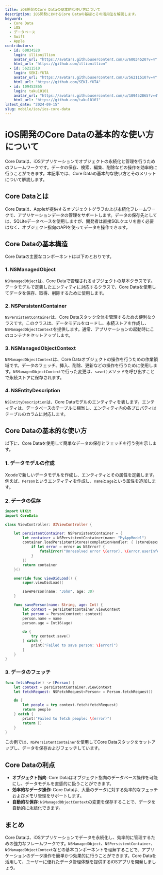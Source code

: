 ```yaml
---
title: iOS開発のCore Dataの基本的な使い方について
description: iOS開発におけるCore Dataの基礎とその活用法を解説します。
keyword:
  - Core Data
  - iOS
  - データベース
  - Swift
  - Apple
contributors:
  - id: 60034520
    login: illionillion
    avatar_url: "https://avatars.githubusercontent.com/u/60034520?v=4"
    html_url: "https://github.com/illionillion"
  - id: 56211510
    login: SEKI-YUTA
    avatar_url: "https://avatars.githubusercontent.com/u/56211510?v=4"
    html_url: "https://github.com/SEKI-YUTA"
  - id: 109452865
    login: taku10101
    avatar_url: "https://avatars.githubusercontent.com/u/109452865?v=4"
    html_url: "https://github.com/taku10101"
latest_date: "2024-09-15"
slug: mobile/ios/ios-core-data
---
```


# iOS開発のCore Dataの基本的な使い方について

Core Dataは、iOSアプリケーションでオブジェクトの永続化と管理を行うためのフレームワークです。データの保存、検索、編集、削除などの操作を効率的に行うことができます。本記事では、Core Dataの基本的な使い方とそのメリットについて解説します。

## Core Dataとは

Core Dataは、Appleが提供するオブジェクトグラフおよび永続化フレームワークで、アプリケーションデータの管理をサポートします。データの保存先としては、SQLiteデータベースを使用しますが、開発者は直接SQLクエリを書く必要はなく、オブジェクト指向のAPIを使ってデータを操作できます。

## Core Dataの基本構造

Core Dataの主要なコンポーネントは以下のとおりです。

### 1. NSManagedObject

`NSManagedObject`は、Core Dataで管理されるオブジェクトの基本クラスです。データモデルで定義したエンティティに対応するクラスで、Core Dataを使用してデータを保存、取得、削除するために使用します。

### 2. NSPersistentContainer

`NSPersistentContainer`は、Core Dataスタック全体を管理するための便利なクラスです。このクラスは、データモデルをロードし、永続ストアを作成し、`NSManagedObjectContext`を提供します。通常、アプリケーションの起動時にこのコンテナをセットアップします。

### 3. NSManagedObjectContext

`NSManagedObjectContext`は、Core Dataオブジェクトの操作を行うための作業領域です。データのフェッチ、挿入、削除、更新などの操作を行うために使用します。`NSManagedObjectContext`で行った変更は、`save()`メソッドを呼び出すことで永続ストアに保存されます。

### 4. NSEntityDescription

`NSEntityDescription`は、Core Dataモデルのエンティティを表します。エンティティは、データベースのテーブルに相当し、エンティティ内の各プロパティはテーブルのカラムに対応します。

## Core Dataの基本的な使い方

以下に、Core Dataを使用して簡単なデータの保存とフェッチを行う例を示します。

### 1. データモデルの作成

Xcodeで新しいデータモデルを作成し、エンティティとその属性を定義します。例えば、`Person`というエンティティを作成し、`name`と`age`という属性を追加します。

### 2. データの保存

```swift
import UIKit
import CoreData

class ViewController: UIViewController {

    let persistentContainer: NSPersistentContainer = {
        let container = NSPersistentContainer(name: "MyAppModel")
        container.loadPersistentStores(completionHandler: { (storeDescription, error) in
            if let error = error as NSError? {
                fatalError("Unresolved error \(error), \(error.userInfo)")
            }
        })
        return container
    }()

    override func viewDidLoad() {
        super.viewDidLoad()

        savePerson(name: "John", age: 30)
    }

    func savePerson(name: String, age: Int) {
        let context = persistentContainer.viewContext
        let person = Person(context: context)
        person.name = name
        person.age = Int16(age)

        do {
            try context.save()
        } catch {
            print("Failed to save person: \(error)")
        }
    }
}
```

### 3. データのフェッチ

```swift
func fetchPeople() -> [Person] {
    let context = persistentContainer.viewContext
    let fetchRequest: NSFetchRequest<Person> = Person.fetchRequest()

    do {
        let people = try context.fetch(fetchRequest)
        return people
    } catch {
        print("Failed to fetch people: \(error)")
        return []
    }
}
```

この例では、`NSPersistentContainer`を使用してCore Dataスタックをセットアップし、データを保存およびフェッチしています。

## Core Dataの利点

- **オブジェクト指向**: Core Dataはオブジェクト指向のデータベース操作を可能にし、データモデルを直感的に扱うことができます。
- **効率的なデータ操作**: Core Dataは、大量のデータに対する効率的なフェッチおよびメモリ管理をサポートします。
- **自動的な保存**: `NSManagedObjectContext`の変更を保存することで、データを自動的に永続化できます。

## まとめ

Core Dataは、iOSアプリケーションでデータを永続化し、効率的に管理するための強力なフレームワークです。`NSManagedObject`、`NSPersistentContainer`、`NSManagedObjectContext`などの基本コンポーネントを理解することで、アプリケーションのデータ操作を簡単かつ効果的に行うことができます。Core Dataを活用して、ユーザーに優れたデータ管理体験を提供するiOSアプリを開発しましょう。
